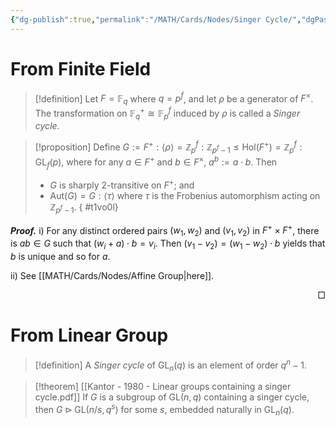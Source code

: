 ```yaml
---
{"dg-publish":true,"permalink":"/MATH/Cards/Nodes/Singer Cycle/","dgPassFrontmatter":true}
---
```



# From Finite Field

> [!definition]
> Let $F=\mathbb{F}_q$ where $q=p^f$, and let $\rho$ be a generator of $F^\times$. The transformation on $\mathbb{F}_q^+\cong \mathbb{F}_p^f$ induced by $\rho$ is called a *Singer cycle*.

> [!proposition]
> Define $G:=F^+{:}\left\langle\rho\right\rangle=\mathbb{Z}_p^f{:}\mathbb{Z}_{p^f-1}\leqslant \mathrm{Hol}(F^+)=\mathbb{Z}_p^f{:}\mathrm{GL}_f(p)$, where for any $a\in F^+$ and $b\in F^\times$, $a^b:=a\cdot b$. Then 
> - $G$ is sharply $2$-transitive on $F^+$; and
> - $\mathrm{Aut}(G)=G{:}\left\langle\tau\right\rangle$ where $\tau$ is the Frobenius automorphism acting on $\mathbb{Z}_{p^f-1}$.
{ #t1vo0l}


**_Proof._**
i) For any distinct ordered pairs $(w_1,w_2)$ and $(v_1,v_2)$ in $F^+\times F^+$, there is $ab\in G$ such that $(w_i+a)\cdot b=v_i$. Then $(v_1-v_2)=(w_1-w_2)\cdot b$ yields that $b$ is unique and so for $a$.

ii) See [[MATH/Cards/Nodes/Affine Group\|here]]. 

<p align="right">□</p>

# From Linear Group

> [!definition]
> A *Singer cycle* of $\mathrm{GL}_n(q)$ is an element of order $q^n-1$.

> [!theorem] [[Kantor - 1980 - Linear groups containing a singer cycle.pdf]]
> If $G$ is a subgroup of $\mathrm{GL}(n,q)$ containing a singer cycle, then $G\rhd\mathrm{GL}(n/s,q^s)$ for some $s$, embedded naturally in $\mathrm{GL}_n(q)$.

